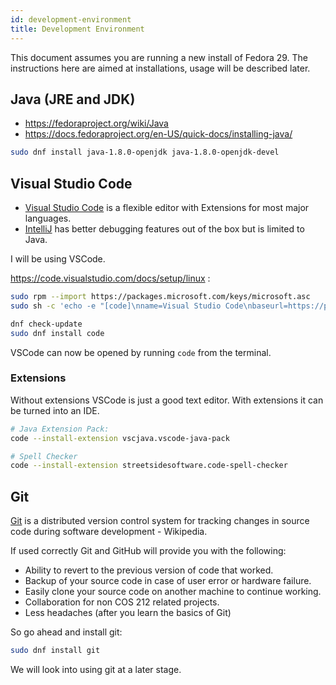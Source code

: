 ```yaml
---
id: development-environment
title: Development Environment
---
```


This document assumes you are running a new install of Fedora 29.
The instructions here are aimed at installations, usage will be described later.

## Java (JRE and JDK)
- https://fedoraproject.org/wiki/Java
- https://docs.fedoraproject.org/en-US/quick-docs/installing-java/

```sh
sudo dnf install java-1.8.0-openjdk java-1.8.0-openjdk-devel
```

## Visual Studio Code
- [Visual Studio Code](https://code.visualstudio.com/) is a flexible editor with Extensions for most major languages.
- [IntelliJ](https://www.jetbrains.com/idea/) has better debugging features out of the box but is limited to Java.

I will be using VSCode.

https://code.visualstudio.com/docs/setup/linux :
```sh
sudo rpm --import https://packages.microsoft.com/keys/microsoft.asc
sudo sh -c 'echo -e "[code]\nname=Visual Studio Code\nbaseurl=https://packages.microsoft.com/yumrepos/vscode\nenabled=1\ngpgcheck=1\ngpgkey=https://packages.microsoft.com/keys/microsoft.asc" > /etc/yum.repos.d/vscode.repo'

dnf check-update
sudo dnf install code
```

VSCode can now be opened by running `code` from the terminal.

### Extensions
Without extensions VSCode is just a good text editor. With extensions it can be turned into an IDE.

```sh
# Java Extension Pack:
code --install-extension vscjava.vscode-java-pack

# Spell Checker
code --install-extension streetsidesoftware.code-spell-checker
```

## Git
[Git](https://en.wikipedia.org/wiki/Git) is a distributed version control system for tracking changes in source code during software development - Wikipedia.

If used correctly Git and GitHub will provide you with the following:
- Ability to revert to the previous version of code that worked.
- Backup of your source code in case of user error or hardware failure.
- Easily clone your source code on another machine to continue working.
- Collaboration for non COS 212 related projects.
- Less headaches (after you learn the basics of Git)

So go ahead and install git:
```sh
sudo dnf install git
```

We will look into using git at a later stage.
